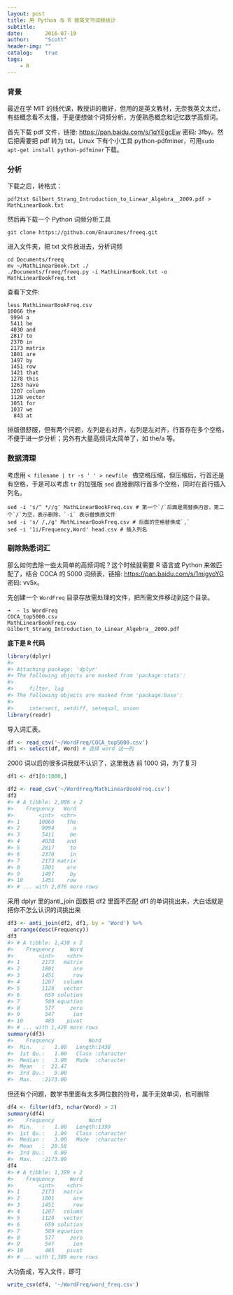 ```yaml
---
layout: post
title: 用 Python 与 R 做英文书词频统计
subtitle: 
date:       2016-07-19
author:     "Scott"
header-img: ""
catalog:    true
tags:
    - R
---
```


### 背景

最近在学 MIT 的线代课，教授讲的极好，但用的是英文教材，无奈我英文太烂，有些概念看不太懂，于是便想做个词频分析，方便熟悉概念和记忆数学高频词。

首先下载 pdf 文件，链接: https://pan.baidu.com/s/1qYEgcEw 密码: 3fby。然后把需要把 pdf 转为 txt，Linux 下有个小工具 python-pdfminer，可用`sudo apt-get install python-pdfminer`下载。

### 分析

下载之后，转格式：

```
pdf2txt Gilbert_Strang_Introduction_to_Linear_Algebra__2009.pdf > MathLinearBook.txt
```

然后再下载一个 Python 词频分析工具

```
git clone https://github.com/Enaunimes/freeq.git
```

进入文件夹，把 txt 文件放进去，分析词频

```
cd Documents/freeq
mv ~/MathLinearBook.txt ./
./Documents/freeq/freeq.py -i MathLinearBook.txt -o MathLinearBookFreq.txt
```

查看下文件:

```
less MathLinearBookFreq.csv
10066 the
 9994 a
 5411 be
 4030 and
 2817 to
 2370 in
 2173 matrix
 1801 are
 1497 by
 1451 row
 1421 that
 1278 this
 1263 have
 1207 column
 1128 vector
 1051 for
 1037 we
  843 at
```

排版很舒服，但有两个问题，左列是右对齐，右列是左对齐，行首存在多个空格，不便于进一步分析；另外有大量高频词太简单了，如 the/a 等。

### 数据清理

考虑用 `< filename | tr -s ' ' > newfile ` 做空格压缩，但压缩后，行首还是有空格，于是可以考虑 `tr` 的加强版 `sed` 直接删除行首多个空格，同时在首行插入列名。

```
sed -i 's/^ *//g' MathLinearBookFreq.csv # 第一个`/`后面是需替换内容，第二个`/`为空，表示删除，`-i` 表示替换原文件
sed -i 's/ /,/g' MathLinearBookFreq.csv # 后面的空格替换成`,`
sed -i '1i/Frequency,Word' head.csv # 插入列名
```

### 剔除熟悉词汇

那么如何去除一些太简单的高频词呢？这个时候就需要 R 语言或 Python 来做匹配了，结合 COCA 的 5000 词频表，链接: https://pan.baidu.com/s/1migyoYG 密码: vv5x。

先创建一个 `WordFreq` 目录存放需处理的文件，把所需文件移动到这个目录。

```
➜  ~ ls WordFreq 
COCA_top5000.csv                                         MathLinearBookFreq.csv
Gilbert_Strang_Introduction_to_Linear_Algebra__2009.pdf
```

**底下是 R 代码**

```r
library(dplyr)
#> 
#> Attaching package: 'dplyr'
#> The following objects are masked from 'package:stats':
#> 
#>     filter, lag
#> The following objects are masked from 'package:base':
#> 
#>     intersect, setdiff, setequal, union
library(readr)
```

导入词汇表。

```r
df <- read_csv('~/WordFreq/COCA_top5000.csv') 
df1 <- select(df, Word) # 选择 word 这一列
```

2000 词以后的很多词我就不认识了，这里我选 前 1000 词，为了复习

```r
df1 <- df1[0:1000,] 

df2 <- read_csv('~/WordFreq/MathLinearBookFreq.csv')
df2
#> # A tibble: 2,086 x 2
#>    Frequency   Word
#>        <int>  <chr>
#> 1      10066    the
#> 2       9994      a
#> 3       5411     be
#> 4       4030    and
#> 5       2817     to
#> 6       2370     in
#> 7       2173 matrix
#> 8       1801    are
#> 9       1497     by
#> 10      1451    row
#> # ... with 2,076 more rows
```

采用 dplyr 里的anti_join 函数把 df2 里面不匹配 df1 的单词挑出来，大白话就是把你不怎么认识的词挑出来

```r
df3 <- anti_join(df2, df1, by = 'Word') %>%
  arrange(desc(Frequency))
df3
#> # A tibble: 1,438 x 2
#>    Frequency     Word
#>        <int>    <chr>
#> 1       2173   matrix
#> 2       1801      are
#> 3       1451      row
#> 4       1207   column
#> 5       1128   vector
#> 6        659 solution
#> 7        589 equation
#> 8        577     zero
#> 9        547      ion
#> 10       485    pivot
#> # ... with 1,428 more rows
summary(df3)
#>    Frequency           Word          
#>  Min.   :   1.00   Length:1438       
#>  1st Qu.:   1.00   Class :character  
#>  Median :   3.00   Mode  :character  
#>  Mean   :  21.47                     
#>  3rd Qu.:   9.00                     
#>  Max.   :2173.00
```

但还有个问题，数学书里面有太多两位数的符号，属于无效单词，也可删除

```r
df4 <- filter(df3, nchar(Word) > 2)
summary(df4)
#>    Frequency           Word          
#>  Min.   :   1.00   Length:1399       
#>  1st Qu.:   1.00   Class :character  
#>  Median :   3.00   Mode  :character  
#>  Mean   :  20.58                     
#>  3rd Qu.:   8.00                     
#>  Max.   :2173.00
df4
#> # A tibble: 1,399 x 2
#>    Frequency     Word
#>        <int>    <chr>
#> 1       2173   matrix
#> 2       1801      are
#> 3       1451      row
#> 4       1207   column
#> 5       1128   vector
#> 6        659 solution
#> 7        589 equation
#> 8        577     zero
#> 9        547      ion
#> 10       485    pivot
#> # ... with 1,389 more rows
```

大功告成，写入文件，即可

```r
write_csv(df4, '~/WordFreq/word_freq.csv')
```

